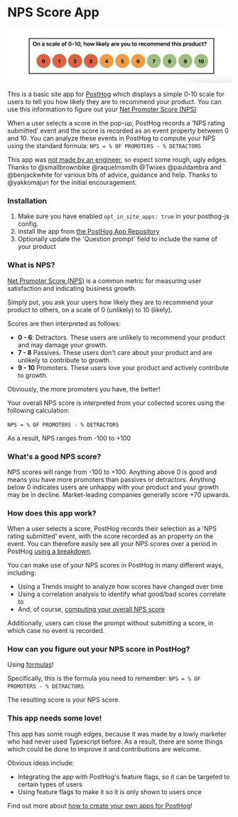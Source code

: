 # NPS Score App

![nps app](https://github.com/PostHog/nps-score-app/blob/fcfd601ad624addd47701416f8607dea4df5859d/screenshot.png)

This is a basic site app for [PostHog](https://posthog.com/) which displays a simple 0-10 scale for users to tell you how likely they are to recommend your product. You can use this information to figure out your [Net Promoter Score (NPS)](https://en.wikipedia.org/wiki/Net_promoter_score)

When a user selects a score in the pop-up, PostHog records a 'NPS rating submitted' event and the score is recorded as an event property between 0 and 10. You can analyze these events in PostHog to compute your NPS using the standard formula: `NPS = % OF PROMOTERS - % DETRACTORS` 

This app was [not made by an engineer](https://posthog.com/handbook/company/team/joe-martin), so expect some rough, ugly edges. Thanks to @smallbrownbike @raquelmsmith @Twixes @pauldambra and @benjackwhite for various bits of advice, guidance and help. Thanks to @yakkomajuri for the initial encouragement.

### Installation

1. Make sure you have enabled `opt_in_site_apps: true` in your posthog-js config.
2. Install the app from [the PostHog App Repository](posthog.com/apps)
3. Optionally update the 'Question prompt' field to include the name of your product

### What is NPS?

[Net Promoter Score (NPS)](https://en.wikipedia.org/wiki/Net_promoter_score) is a common metric for measuring user satisfaction and indicating business growth. 

Simply put, you ask your users how likely they are to recommend your product to others, on a scale of 0 (unlikely) to 10 (likely). 

Scores are then interpreted as follows:

- **0 - 6**: Detractors. These users are unlikely to recommend your product and may damage your growth.
- **7 - 8** Passives. These users don't care about your product and are unlikely to contribute to growth.
- **9 - 10** Promoters. These users love your product and actively contribute to growth. 

Obviously, the more promoters you have, the better!

Your overall NPS score is interpreted from your collected scores using the following calculation:

`NPS = % OF PROMOTERS - % DETRACTORS`

As a result, NPS ranges from -100 to +100

### What's a good NPS score?

NPS scores will range from -100 to +100. Anything above 0 is good and means you have more promoters than passives or detractors. Anything below 0 indicates users are unhappy with your product and your growth may be in decline. Market-leading companies generally score +70 upwards. 

### How does this app work?
When a user selects a score, PostHog records their selection as a 'NPS rating submitted' event, with the score recorded as an property on the event. You can therefore easily see all your NPS scores over a period in PostHog [using a breakdown](https://posthog.com/docs/product-analytics/trends#breaking-down-by-properties). 

You can make use of your NPS scores in PostHog in many different ways, including:

- Using a Trends insight to analyze how scores have changed over time
- Using a correlation analysis to identify what good/bad scores correlate to
- And, of course, [computing your overall NPS score](#how-can-you-figure-out-your-nps-score-in-posthog)

Additionally, users can close the prompt without submitting a score, in which case no event is recorded.

### How can you figure out your NPS score in PostHog?
Using [formulas](https://posthog.com/docs/product-analytics/trends#using-formulas)!

Specifically, this is the formula you need to remember: `NPS = % OF PROMOTERS - % DETRACTORS`

The resulting score is your NPS score. 

### This app needs some love!
This app has some rough edges, because it was made by a lowly marketer who had never used Typescript before. As a result, there are some things which could be done to improve it and contributions are welcome. 

Obvious ideas include:

- Integrating the app with PostHog's feature flags, so it can be targeted to certain types of users
- Using feature flags to make it so it is only shown to users once

Find out more about [how to create your own apps for PostHog](https://posthog.com/tutorials/build-your-own-posthog-app)!


